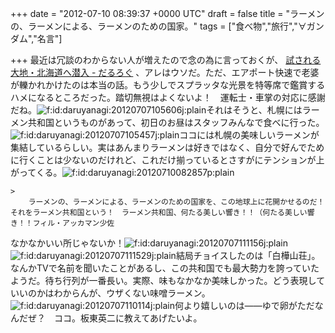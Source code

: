 
+++
date = "2012-07-10 08:39:37 +0000 UTC"
draft = false
title = "ラーメンの、ラーメンによる、ラーメンのための国家。"
tags = ["食べ物","旅行","∀ガンダム","名言"]

+++
最近は冗談のわからない人が増えたので念の為に言っておくが、 <a href="http://daruyanagi.hatenablog.com/entry/2012/07/09/012205">試される大地・北海道へ潜入 - だるろぐ</a> 、アレはウソだ。ただ、エアポート快速で老婆が轢かれかけたのは本当の話。もう少しでスプラッタな光景を特等席で鑑賞するハメになるところだった。踏切無視はよくないよ！　運転士・車掌の対応に感謝だね。<img src="http://cdn-ak.f.st-hatena.com/images/fotolife/d/daruyanagi/20120707/20120707105606.jpg" alt="f:id:daruyanagi:20120707105606j:plain" title="f:id:daruyanagi:20120707105606j:plain" class="hatena-fotolife"/>それはそうと、札幌にはラーメン共和国というものがあって、初日のお昼はスタッフみんなで食べに行った。<img src="http://cdn-ak.f.st-hatena.com/images/fotolife/d/daruyanagi/20120707/20120707105457.jpg" alt="f:id:daruyanagi:20120707105457j:plain" title="f:id:daruyanagi:20120707105457j:plain" class="hatena-fotolife"/>ココには札幌の美味しいラーメンが集結しているらしい。実はあんまりラーメンは好きではなく、自分で好んでために行くことは少ないのだけれど、これだけ揃っているとさすがにテンションが上がってくる。<img src="http://cdn-ak.f.st-hatena.com/images/fotolife/d/daruyanagi/20120710/20120710082857.png" alt="f:id:daruyanagi:20120710082857p:plain" title="f:id:daruyanagi:20120710082857p:plain" class="hatena-fotolife"/>

    >
        ラーメンの、ラーメンによる、ラーメンのための国家を、この地球上に花開かせるのだ！　それをラーメン共和国という！　ラーメン共和国、何たる美しい響き！！（何たる美しい響き！！フィル・アッカマン少佐

    
なかなかいい所じゃないか！<img src="http://cdn-ak.f.st-hatena.com/images/fotolife/d/daruyanagi/20120707/20120707111156.jpg" alt="f:id:daruyanagi:20120707111156j:plain" title="f:id:daruyanagi:20120707111156j:plain" class="hatena-fotolife"/><img src="http://cdn-ak.f.st-hatena.com/images/fotolife/d/daruyanagi/20120707/20120707111529.jpg" alt="f:id:daruyanagi:20120707111529j:plain" title="f:id:daruyanagi:20120707111529j:plain" class="hatena-fotolife"/>結局チョイスしたのは「白樺山荘」。なんかTVで名前を聞いたことがあるし、この共和国でも最大勢力を誇っていたようだ。待ち行列が一番長い。実際、味もなかなか美味しかった。どう表現していいのかはわからんが、ウザくない味噌ラーメン。<img src="http://cdn-ak.f.st-hatena.com/images/fotolife/d/daruyanagi/20120707/20120707110114.jpg" alt="f:id:daruyanagi:20120707110114j:plain" title="f:id:daruyanagi:20120707110114j:plain" class="hatena-fotolife"/>何より嬉しいのは――ゆで卵がただなんだぜ？　ココ。板東英二に教えてあげたいよ。


